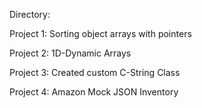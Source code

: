 Directory:

Project 1: Sorting object arrays with pointers

Project 2: 1D-Dynamic Arrays 

Project 3: Created custom C-String Class

Project 4: Amazon Mock JSON Inventory
